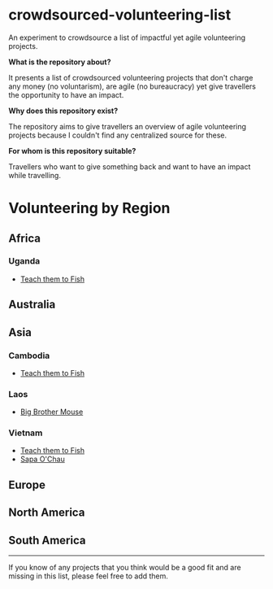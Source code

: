 # crowdsourced-volunteering-list

An experiment to crowdsource a list of impactful yet agile volunteering projects.

**What is the repository about?** 

It presents a list of crowdsourced volunteering projects that don't charge any money (no voluntarism), are agile (no bureaucracy) yet give travellers the opportunity to have an impact.

**Why does this repository exist?** 

The repository aims to give travellers an overview of agile volunteering projects because I couldn't find any centralized source for these.

**For whom is this repository suitable?** 

Travellers who want to give something back and want to have an impact while travelling.

# Volunteering by Region

## Africa

### Uganda

* [Teach them to Fish](https://www.teachthemtofish.org/)

## Australia

## Asia

### Cambodia

* [Teach them to Fish](https://www.teachthemtofish.org/)

### Laos

* [Big Brother Mouse](http://www.bigbrothermouse.com/)

### Vietnam

* [Teach them to Fish](https://www.teachthemtofish.org/)
* [Sapa O'Chau](http://sapaochau.org/)

## Europe

## North America

## South America

___

If you know of any projects that you think would be a good fit and are missing in this list, please feel free to add them.
